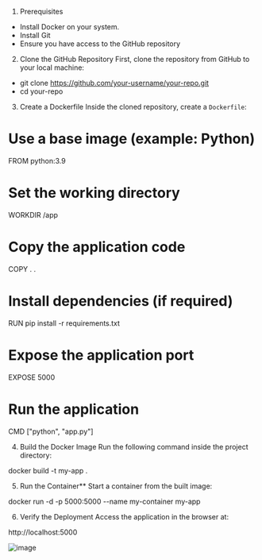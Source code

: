 1. Prerequisites
- Install Docker on your system.
- Install Git
- Ensure you have access to the GitHub repository

2. Clone the GitHub Repository
First, clone the repository from GitHub to your local machine:  

- git clone https://github.com/your-username/your-repo.git
- cd your-repo

3. Create a Dockerfile
Inside the cloned repository, create a `Dockerfile`:

# Use a base image (example: Python)
FROM python:3.9

# Set the working directory
WORKDIR /app

# Copy the application code
COPY . .

# Install dependencies (if required)
RUN pip install -r requirements.txt

# Expose the application port
EXPOSE 5000

# Run the application
CMD ["python", "app.py"]

4. Build the Docker Image
Run the following command inside the project directory:

docker build -t my-app .

5. Run the Container**
Start a container from the built image:

docker run -d -p 5000:5000 --name my-container my-app

6. Verify the Deployment
Access the application in the browser at:

http://localhost:5000

![image](https://github.com/user-attachments/assets/aef3e288-7f40-402e-822e-c238764ab8b3)  



